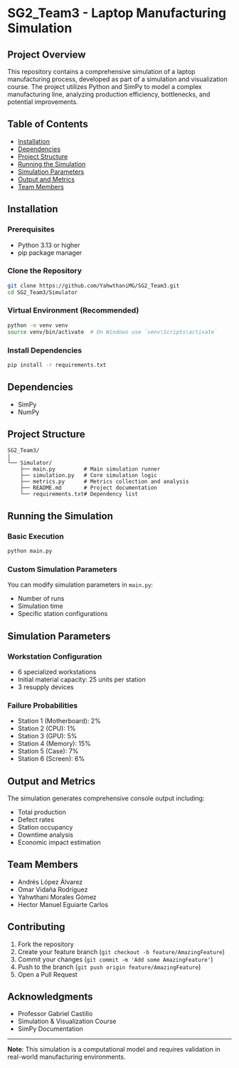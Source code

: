 # SG2_Team3 - Laptop Manufacturing Simulation

## Project Overview

This repository contains a comprehensive simulation of a laptop manufacturing process, developed as part of a simulation and visualization course. The project utilizes Python and SimPy to model a complex manufacturing line, analyzing production efficiency, bottlenecks, and potential improvements.

## Table of Contents
- [Installation](#installation)
- [Dependencies](#dependencies)
- [Project Structure](#project-structure)
- [Running the Simulation](#running-the-simulation)
- [Simulation Parameters](#simulation-parameters)
- [Output and Metrics](#output-and-metrics)
- [Team Members](#team-members)

## Installation

### Prerequisites
- Python 3.13 or higher
- pip package manager

### Clone the Repository
```bash
git clone https://github.com/YahwthaniMG/SG2_Team3.git
cd SG2_Team3/Simulator
```

### Virtual Environment (Recommended)
```bash
python -m venv venv
source venv/bin/activate  # On Windows use `venv\Scripts\activate`
```

### Install Dependencies
```bash
pip install -r requirements.txt
```

## Dependencies
- SimPy
- NumPy

## Project Structure
```
SG2_Team3/
│
└── Simulator/
    ├── main.py         # Main simulation runner
    ├── simulation.py   # Core simulation logic
    ├── metrics.py      # Metrics collection and analysis
    ├── README.md       # Project documentation
    └── requirements.txt# Dependency list
```

## Running the Simulation

### Basic Execution
```bash
python main.py
```

### Custom Simulation Parameters
You can modify simulation parameters in `main.py`:
- Number of runs
- Simulation time
- Specific station configurations

## Simulation Parameters

### Workstation Configuration
- 6 specialized workstations
- Initial material capacity: 25 units per station
- 3 resupply devices

### Failure Probabilities
- Station 1 (Motherboard): 2%
- Station 2 (CPU): 1%
- Station 3 (GPU): 5%
- Station 4 (Memory): 15%
- Station 5 (Case): 7%
- Station 6 (Screen): 6%

## Output and Metrics

The simulation generates comprehensive console output including:
- Total production
- Defect rates
- Station occupancy
- Downtime analysis
- Economic impact estimation

## Team Members
- Andrés López Álvarez
- Omar Vidaña Rodríguez
- Yahwthani Morales Gómez
- Hector Manuel Eguiarte Carlos

## Contributing
1. Fork the repository
2. Create your feature branch (`git checkout -b feature/AmazingFeature`)
3. Commit your changes (`git commit -m 'Add some AmazingFeature'`)
4. Push to the branch (`git push origin feature/AmazingFeature`)
5. Open a Pull Request

## Acknowledgments
- Professor Gabriel Castillo
- Simulation & Visualization Course
- SimPy Documentation

---

**Note**: This simulation is a computational model and requires validation in real-world manufacturing environments.
